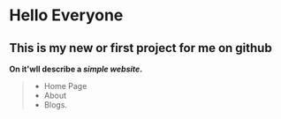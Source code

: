 # Hello Everyone 
## This is my new or first project for me on github
**On it'wll describe a _simple website_.**
>- Home Page
>- About
>- Blogs.
